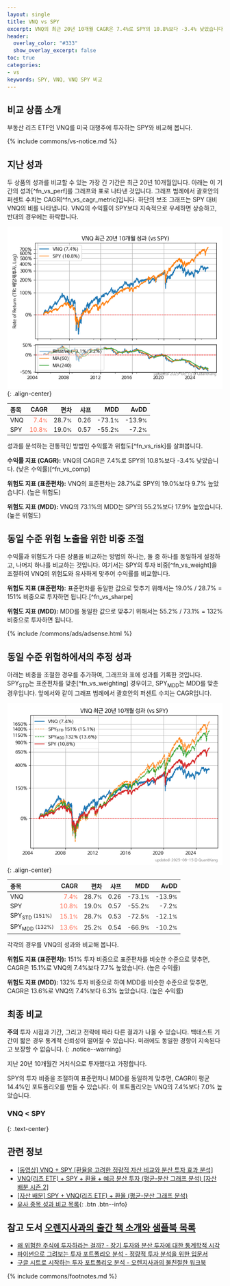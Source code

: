 ```yaml
---
layout: single
title: VNQ vs SPY
excerpt: VNQ의 최근 20년 10개월 CAGR은 7.4%로 SPY의 10.8%보다 -3.4% 낮았습니다.
header:
  overlay_color: "#333"
  show_overlay_excerpt: false
toc: true
categories:
- vs
keywords: SPY, VNQ, VNQ SPY 비교
---
```


## 비교 상품 소개


부동산 리츠 ETF인 VNQ를 미국 대행주에 투자하는 SPY와 비교해 봅니다.



{% include commons/vs-notice.md %}

## 지난 성과

두 상품의 성과를 비교할 수 있는 가장 긴 기간은 최근 20년 10개월입니다. 아래는 이 기간의 성과[^fn_vs_perf]를 그래프와 표로 나타낸 것입니다.
그래프 범례에서 괄호안의 퍼센트 수치는 CAGR[^fn_vs_cagr_metric]입니다.
하단의 보조 그래프는 SPY 대비 VNQ의 비를 나타냅니다.
VNQ의 수익률이 SPY보다 지속적으로 우세하면 상승하고, 반대의 경우에는 하락합니다.

![VNQ](/vs/images/vnq-vs-spy_dual.png){: .align-center}

| **종목** | **CAGR** | **편차** | **샤프** | **MDD** | **AvDD** |
| :------------ | ------: | -----------: | -------: | ------: | -------: |
| VNQ | <span style="color: tomato">7.4<small>%</small></span> | 28.7<small>%</small> | 0.26 | -73.1<small>%</small> | -13.9<small>%</small> |
| SPY | <span style="color: tomato">10.8<small>%</small></span> | 19.0<small>%</small> | 0.57 | -55.2<small>%</small> | -7.2<small>%</small> |

<!-- more -->


성과를 분석하는 전통적인 방법인 수익률과 위험도[^fn_vs_risk]를 살펴봅니다.

**수익률 지표 (CAGR):** VNQ의 CAGR은 7.4%로 SPY의 10.8%보다 -3.4% 낮았습니다. (낮은 수익률)[^fn_vs_comp]

**위험도 지표 (표준편차):** VNQ의 표준편차는 28.7%로 SPY의 19.0%보다 9.7% 높았습니다. (높은 위험도)

**위험도 지표 (MDD):** VNQ의 73.1%의 MDD는 SPY의 55.2%보다 17.9% 높았습니다. (높은 위험도)



## 동일 수준 위험 노출을 위한 비중 조절

수익률과 위험도가 다른 상품을 비교하는 방법의 하나는, 둘 중 하나를 동일하게 설정하고, 나머지 하나를 비교하는 것입니다.
여기서는 SPY의 투자 비중[^fn_vs_weight]을 조절하여 VNQ의 위험도와 유사하게 맞추어 수익률를 비교합니다.

**위험도 지표 (표준편차):** 표준편차를 동일한 값으로 맞추기 위해서는 19.0% / 28.7% = 151% 비중으로 투자하면 됩니다.[^fn_vs_sharpe]

**위험도 지표 (MDD):** MDD를 동일한 값으로 맞추기 위해서는 55.2% / 73.1% = 132% 비중으로 투자하면 됩니다.


{% include /commons/ads/adsense.html %}



## 동일 수준 위험하에서의 추정 성과

아래는 비중을 조절한 경우를 추가하여, 그래프와 표에 성과를 기록한 것입니다.
SPY<sub>STD</sub>는 표준편차를 맞춘[^fn_vs_weighting] 경우이고, SPY<sub>MDD</sub>는 MDD를 맞춘 경우입니다.
앞에서와 같이 그래프 범례에서 괄호안의 퍼센트 수치는 CAGR입니다.


![VNQ](/vs/images/vnq-vs-spy.png){: .align-center}



| **종목** | **CAGR** | **편차** | **샤프** | **MDD** | **AvDD** |
| :------------ | ------: | -----------: | -------: | ------: | -------: |
| VNQ | <span style="color: tomato">7.4<small>%</small></span> | 28.7<small>%</small> | 0.26 | -73.1<small>%</small> | -13.9<small>%</small> |
| SPY | <span style="color: tomato">10.8<small>%</small></span> | 19.0<small>%</small> | 0.57 | -55.2<small>%</small> | -7.2<small>%</small> |
| SPY<sub>STD</sub> <small>(151%)</small> | <span style="color: tomato">15.1<small>%</small></span> | 28.7<small>%</small> | 0.53 | -72.5<small>%</small> | -12.1<small>%</small> |
| SPY<sub>MDD</sub> <small>(132%)</small> | <span style="color: tomato">13.6<small>%</small></span> | 25.2<small>%</small> | 0.54 | -66.9<small>%</small> | -10.2<small>%</small> |



각각의 경우를 VNQ의 성과와 비교해 봅니다.

**위험도 지표 (표준편차):** 151% 투자 비중으로 표준편차를 비슷한 수준으로 맞추면, CAGR은 15.1%로 VNQ의 7.4%보다 7.7% 높았습니다. (높은 수익률)

**위험도 지표 (MDD):** 132% 투자 비중으로 하여 MDD를 비슷한 수준으로 맞추면, CAGR은 13.6%로 VNQ의 7.4%보다 6.3% 높았습니다. (높은 수익률)




## 최종 비교

**주의** 투자 시점과 기간, 그리고 전략에 따라 다른 결과가 나올 수 있습니다. 백테스트 기간이 짧은 경우 통계적 신뢰성이 떨어질 수 있습니다. 미래에도 동일한 경향이 지속된다고 보장할 수 없습니다.
{: .notice--warning}

지난 20년 10개월간 거치식으로 투자했다고 가정합니다.

SPY의 투자 비중을 조절하여 표준편차나 MDD를 동일하게 맞추면, CAGR이 평균 14.4%인 포트폴리오를 만들 수 있습니다.
이 포트폴리오는 VNQ의 7.4%보다 7.0% 높았습니다.

### VNQ &lt; SPY
{: .text-center}


## 관련 정보

- [[동영상] VNQ + SPY [환율을 고려한 정량적 자산 비교와 분산 투자 효과 분석]](https://youtu.be/w4R58hQK0rM)
- [VNQ(리츠 ETF) + SPY + 환율 + 예금 분산 투자 (평균-분산 그래프 분석) [자산 배분 시즌 2]](https://m.blog.naver.com/onuri2005/223922766412)
- [[자산 배분] SPY + VNQ(리츠 ETF) + 환율 (평균-분산 그래프 분석)](https://kongdori.tistory.com/407)
- [유사 종목 성과 비교 목록](/vs/){: .btn .btn--info}


## 참고 도서 [오렌지사과의 출간 책 소개와 샘플북 목록](https://kongdori.tistory.com/691)

- [왜 위험한 주식에 투자하라는 걸까? - 장기 투자와 분산 투자에 대한 통계학적 시각](https://kongdori.tistory.com/421)
- [파이썬으로 그려보는 투자 포트폴리오 분석  - 정량적 투자 분석을 위한 입문서](https://kongdori.tistory.com/643)
- [구글 시트로 시작하는 투자 포트폴리오 분석 - 오렌지사과의 불친절한 워크북](https://kongdori.tistory.com/449)

{% include commons/footnotes.md %}